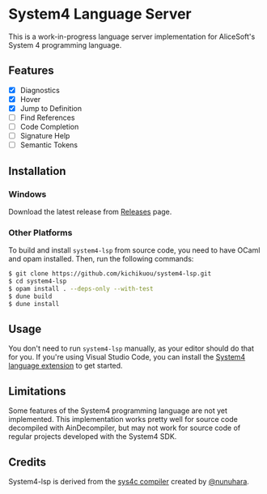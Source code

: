 # System4 Language Server

This is a work-in-progress language server implementation for AliceSoft's
System 4 programming language.

## Features

- [x] Diagnostics
- [x] Hover
- [x] Jump to Definition
- [ ] Find References
- [ ] Code Completion
- [ ] Signature Help
- [ ] Semantic Tokens

## Installation

### Windows

Download the latest release from [Releases](https://github.com/kichikuou/system4-lsp/releases) page.

### Other Platforms

To build and install `system4-lsp` from source code, you need to have OCaml and
opam installed. Then, run the following commands:

```sh
$ git clone https://github.com/kichikuou/system4-lsp.git
$ cd system4-lsp
$ opam install . --deps-only --with-test
$ dune build
$ dune install
```

## Usage

You don't need to run `system4-lsp` manually, as your editor should do that for
you. If you're using Visual Studio Code, you can install the
[System4 language extension](https://marketplace.visualstudio.com/items?itemName=kichikuou.system4)
to get started.

## Limitations

Some features of the System4 programming language are not yet implemented.
This implementation works pretty well for source code decompiled with
AinDecompiler, but may not work for source code of regular projects developed
with the System4 SDK.

## Credits

System4-lsp is derived from the
[sys4c compiler](https://github.com/nunuhara/sys4c) created by
[@nunuhara](https://github.com/nunuhara).
